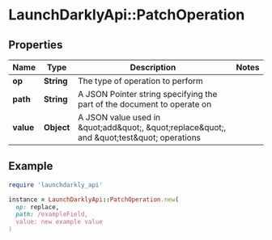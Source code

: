 # LaunchDarklyApi::PatchOperation

## Properties

| Name | Type | Description | Notes |
| ---- | ---- | ----------- | ----- |
| **op** | **String** | The type of operation to perform |  |
| **path** | **String** | A JSON Pointer string specifying the part of the document to operate on |  |
| **value** | **Object** | A JSON value used in \&quot;add\&quot;, \&quot;replace\&quot;, and \&quot;test\&quot; operations |  |

## Example

```ruby
require 'launchdarkly_api'

instance = LaunchDarklyApi::PatchOperation.new(
  op: replace,
  path: /exampleField,
  value: new example value
)
```

